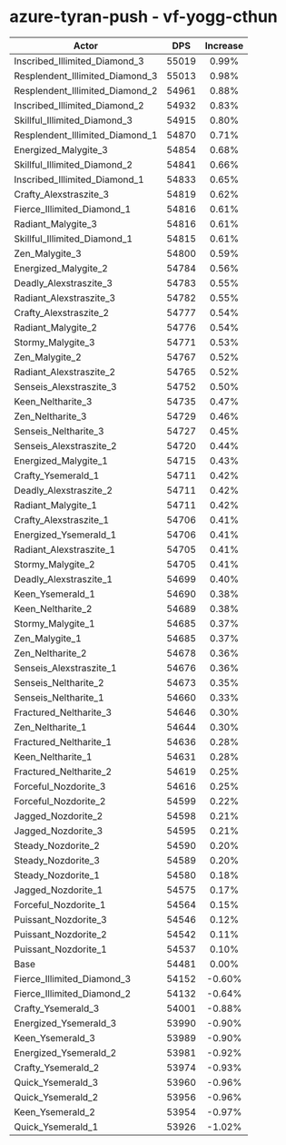 # azure-tyran-push - vf-yogg-cthun
| Actor | DPS | Increase |
|---|:---:|:---:|
|Inscribed_Illimited_Diamond_3|55019|0.99%|
|Resplendent_Illimited_Diamond_3|55013|0.98%|
|Resplendent_Illimited_Diamond_2|54961|0.88%|
|Inscribed_Illimited_Diamond_2|54932|0.83%|
|Skillful_Illimited_Diamond_3|54915|0.80%|
|Resplendent_Illimited_Diamond_1|54870|0.71%|
|Energized_Malygite_3|54854|0.68%|
|Skillful_Illimited_Diamond_2|54841|0.66%|
|Inscribed_Illimited_Diamond_1|54833|0.65%|
|Crafty_Alexstraszite_3|54819|0.62%|
|Fierce_Illimited_Diamond_1|54816|0.61%|
|Radiant_Malygite_3|54816|0.61%|
|Skillful_Illimited_Diamond_1|54815|0.61%|
|Zen_Malygite_3|54800|0.59%|
|Energized_Malygite_2|54784|0.56%|
|Deadly_Alexstraszite_3|54783|0.55%|
|Radiant_Alexstraszite_3|54782|0.55%|
|Crafty_Alexstraszite_2|54777|0.54%|
|Radiant_Malygite_2|54776|0.54%|
|Stormy_Malygite_3|54771|0.53%|
|Zen_Malygite_2|54767|0.52%|
|Radiant_Alexstraszite_2|54765|0.52%|
|Senseis_Alexstraszite_3|54752|0.50%|
|Keen_Neltharite_3|54735|0.47%|
|Zen_Neltharite_3|54729|0.46%|
|Senseis_Neltharite_3|54727|0.45%|
|Senseis_Alexstraszite_2|54720|0.44%|
|Energized_Malygite_1|54715|0.43%|
|Crafty_Ysemerald_1|54711|0.42%|
|Deadly_Alexstraszite_2|54711|0.42%|
|Radiant_Malygite_1|54711|0.42%|
|Crafty_Alexstraszite_1|54706|0.41%|
|Energized_Ysemerald_1|54706|0.41%|
|Radiant_Alexstraszite_1|54705|0.41%|
|Stormy_Malygite_2|54705|0.41%|
|Deadly_Alexstraszite_1|54699|0.40%|
|Keen_Ysemerald_1|54690|0.38%|
|Keen_Neltharite_2|54689|0.38%|
|Stormy_Malygite_1|54685|0.37%|
|Zen_Malygite_1|54685|0.37%|
|Zen_Neltharite_2|54678|0.36%|
|Senseis_Alexstraszite_1|54676|0.36%|
|Senseis_Neltharite_2|54673|0.35%|
|Senseis_Neltharite_1|54660|0.33%|
|Fractured_Neltharite_3|54646|0.30%|
|Zen_Neltharite_1|54644|0.30%|
|Fractured_Neltharite_1|54636|0.28%|
|Keen_Neltharite_1|54631|0.28%|
|Fractured_Neltharite_2|54619|0.25%|
|Forceful_Nozdorite_3|54616|0.25%|
|Forceful_Nozdorite_2|54599|0.22%|
|Jagged_Nozdorite_2|54598|0.21%|
|Jagged_Nozdorite_3|54595|0.21%|
|Steady_Nozdorite_2|54590|0.20%|
|Steady_Nozdorite_3|54589|0.20%|
|Steady_Nozdorite_1|54580|0.18%|
|Jagged_Nozdorite_1|54575|0.17%|
|Forceful_Nozdorite_1|54564|0.15%|
|Puissant_Nozdorite_3|54546|0.12%|
|Puissant_Nozdorite_2|54542|0.11%|
|Puissant_Nozdorite_1|54537|0.10%|
|Base|54481|0.00%|
|Fierce_Illimited_Diamond_3|54152|-0.60%|
|Fierce_Illimited_Diamond_2|54132|-0.64%|
|Crafty_Ysemerald_3|54001|-0.88%|
|Energized_Ysemerald_3|53990|-0.90%|
|Keen_Ysemerald_3|53989|-0.90%|
|Energized_Ysemerald_2|53981|-0.92%|
|Crafty_Ysemerald_2|53974|-0.93%|
|Quick_Ysemerald_3|53960|-0.96%|
|Quick_Ysemerald_2|53956|-0.96%|
|Keen_Ysemerald_2|53954|-0.97%|
|Quick_Ysemerald_1|53926|-1.02%|
